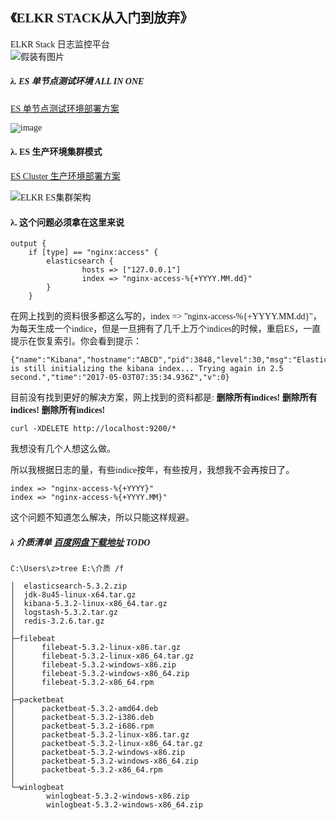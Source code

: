 
<font face="微软雅黑"> 

## 《ELKR STACK从入门到放弃》   
ELKR Stack 日志监控平台     
 ![假装有图片](https://)


##### 	&lambda;. ES 单节点测试环境 ALL IN ONE

[ES 单节点测试环境部署方案](https://github.com/n3uz/ELKR-STACK/blob/master/ES%E5%8D%95%E8%8A%82%E7%82%B9%E6%96%B9%E6%A1%88%E6%B5%8B%E8%AF%95%E6%96%B9%E6%A1%88ALL%20IN%20ONE)

![image](https://github.com/n3uz/ELKR-STACK/blob/master/ELKR%E6%9E%B6%E6%9E%84%E5%9B%BE%EF%BC%88ES%E5%8D%95%E8%8A%82%E7%82%B9%EF%BC%89.png) 


#### 	&lambda;. ES 生产环境集群模式

[ES Cluster 生产环境部署方案](https://github.com/n3uz/ELKR-STACK/blob/master/ES%E9%9B%86%E7%BE%A4%E7%94%9F%E4%BA%A7%E7%8E%AF%E5%A2%83%E6%96%B9%E6%A1%88)

![ELKR ES集群架构](https://github.com/n3uz/ELKR-STACK/blob/master/ELKR%E6%9E%B6%E6%9E%84%E5%9B%BE%EF%BC%88ES%E9%9B%86%E7%BE%A4%EF%BC%89.png)

#### 	&lambda;. 这个问题必须拿在这里来说

```
output {
    if [type] == "nginx:access" {
        elasticsearch {
                hosts => ["127.0.0.1"]
                index => "nginx-access-%{+YYYY.MM.dd}"
        }
    }
```
在网上找到的资料很多都这么写的，index => "nginx-access-%{+YYYY.MM.dd}"，为每天生成一个indice，但是一旦拥有了几千上万个indices的时候，重启ES，一直提示在恢复索引。你会看到提示：
```
{"name":"Kibana","hostname":"ABCD","pid":3848,"level":30,"msg":"Elasticsearch is still initializing the kibana index... Trying again in 2.5 second.","time":"2017-05-03T07:35:34.936Z","v":0}

```
目前没有找到更好的解决方案，网上找到的资料都是:  **删除所有indices!** **删除所有indices!** **删除所有indices!** 
```
curl -XDELETE http://localhost:9200/*
```
我想没有几个人想这么做。

所以我根据日志的量，有些indice按年，有些按月，我想我不会再按日了。

```
index => "nginx-access-%{+YYYY}"
index => "nginx-access-%{+YYYY.MM}"
```
这个问题不知道怎么解决，所以只能这样规避。

##### 	 &lambda; 介质清单 [百度网盘下载地址]() TODO

```
C:\Users\z>tree E:\介质 /f

│  elasticsearch-5.3.2.zip
│  jdk-8u45-linux-x64.tar.gz
│  kibana-5.3.2-linux-x86_64.tar.gz
│  logstash-5.3.2.tar.gz
│  redis-3.2.6.tar.gz
│
├─filebeat
│      filebeat-5.3.2-linux-x86.tar.gz
│      filebeat-5.3.2-linux-x86_64.tar.gz
│      filebeat-5.3.2-windows-x86.zip
│      filebeat-5.3.2-windows-x86_64.zip
│      filebeat-5.3.2-x86_64.rpm
│
├─packetbeat
│      packetbeat-5.3.2-amd64.deb
│      packetbeat-5.3.2-i386.deb
│      packetbeat-5.3.2-i686.rpm
│      packetbeat-5.3.2-linux-x86.tar.gz
│      packetbeat-5.3.2-linux-x86_64.tar.gz
│      packetbeat-5.3.2-windows-x86.zip
│      packetbeat-5.3.2-windows-x86_64.zip
│      packetbeat-5.3.2-x86_64.rpm
│
└─winlogbeat
        winlogbeat-5.3.2-windows-x86.zip
        winlogbeat-5.3.2-windows-x86_64.zip

```

</font>
